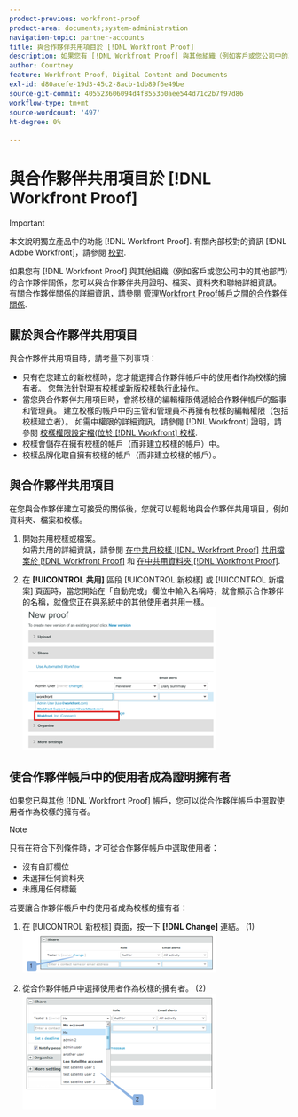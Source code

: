 ```yaml
---
product-previous: workfront-proof
product-area: documents;system-administration
navigation-topic: partner-accounts
title: 與合作夥伴共用項目於 [!DNL Workfront Proof]
description: 如果您有 [!DNL Workfront Proof] 與其他組織（例如客戶或您公司中的其他部門）的合作夥伴關係，您可以與合作夥伴共用證明、檔案、資料夾和聯絡詳細資訊。 有關合作夥伴關係的詳細資訊，請參閱管理合作夥伴關係 [!DNL Workfront Proof] 帳戶。
author: Courtney
feature: Workfront Proof, Digital Content and Documents
exl-id: d80acefe-19d3-45c2-8acb-1db89f6e49be
source-git-commit: 405523606094d4f8553b0aee544d71c2b7f97d86
workflow-type: tm+mt
source-wordcount: '497'
ht-degree: 0%

---
```


# 與合作夥伴共用項目於 [!DNL Workfront Proof]

>[!IMPORTANT]
>
>本文說明獨立產品中的功能 [!DNL Workfront Proof]. 有關內部校對的資訊 [!DNL Adobe Workfront]，請參閱 [校對](../../../review-and-approve-work/proofing/proofing.md).

如果您有 [!DNL Workfront Proof] 與其他組織（例如客戶或您公司中的其他部門）的合作夥伴關係，您可以與合作夥伴共用證明、檔案、資料夾和聯絡詳細資訊。 有關合作夥伴關係的詳細資訊，請參閱 [管理Workfront Proof帳戶之間的合作夥伴關係](../../../workfront-proof/wp-acct-admin/partner-accounts/manage-partner-relationship-between-wp-accts.md).

## 關於與合作夥伴共用項目

與合作夥伴共用項目時，請考量下列事項：

* 只有在您建立的新校樣時，您才能選擇合作夥伴帳戶中的使用者作為校樣的擁有者。 您無法針對現有校樣或新版校樣執行此操作。
* 當您與合作夥伴共用項目時，會將校樣的編輯權限傳遞給合作夥伴帳戶的監事和管理員。 建立校樣的帳戶中的主管和管理員不再擁有校樣的編輯權限（包括校樣建立者）。 如需中權限的詳細資訊，請參閱 [!DNL Workfront] 證明，請參閱 [校樣權限設定檔(位於 [!DNL Workfront] 校樣](../../../workfront-proof/wp-acct-admin/account-settings/proof-perm-profiles-in-wp.md).
* 校樣會儲存在擁有校樣的帳戶（而非建立校樣的帳戶）中。
* 校樣品牌化取自擁有校樣的帳戶（而非建立校樣的帳戶）。

## 與合作夥伴共用項目

在您與合作夥伴建立可接受的關係後，您就可以輕鬆地與合作夥伴共用項目，例如資料夾、檔案和校樣。

1. 開始共用校樣或檔案。\
   如需共用的詳細資訊，請參閱 [在中共用校樣 [!DNL Workfront Proof]](../../../workfront-proof/wp-work-proofsfiles/share-proofs-and-files/share-proof.md)  [共用檔案於 [!DNL Workfront Proof]](../../../workfront-proof/wp-work-proofsfiles/share-proofs-and-files/share-files.md) 和 [在中共用資料夾 [!DNL Workfront Proof]](../../../workfront-proof/wp-work-proofsfiles/organize-your-work/share-folders.md).

1. 在 **[!UICONTROL 共用]** 區段 [!UICONTROL 新校樣] 或 [!UICONTROL 新檔案] 頁面時，當您開始在「自動完成」欄位中輸入名稱時，就會顯示合作夥伴的名稱，就像您正在與系統中的其他使用者共用一樣。\
   ![proof_share_partner.png](assets/proof-share-partner-350x258.png)

## 使合作夥伴帳戶中的使用者成為證明擁有者

如果您已與其他 [!DNL Workfront Proof] 帳戶，您可以從合作夥伴帳戶中選取使用者作為校樣的擁有者。

>[!NOTE]
>
>只有在符合下列條件時，才可從合作夥伴帳戶中選取使用者：
>
>* 沒有自訂欄位
>* 未選擇任何資料夾
>* 未應用任何標籤
>


若要讓合作夥伴帳戶中的使用者成為校樣的擁有者：

1. 在 [!UICONTROL 新校樣] 頁面，按一下 **[!DNL Change]** 連結。 (1)\
   ![Make_a_user_in_a_partner_account_the_owner_of_a_proof.png](assets/make-a-user-in-a-partner-account-the-owner-of-a-proof-350x74.png)

1. 從合作夥伴帳戶中選擇使用者作為校樣的擁有者。 (2)\
   ![Make_a_user_in_a_partner_account_the_owner_of_a_proof__1_.png](assets/make-a-user-in-a-partner-account-the-owner-of-a-proof--1--350x209.png)
